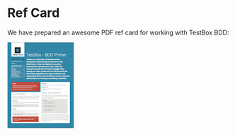 # Ref Card

We have prepared an awesome PDF ref card for working with TestBox BDD:

[![TestBox BDD Refcard](../../.gitbook/assets/testbox-bdd-refcard-150.png)](https://github.com/ColdBox/cbox-refcards/raw/master/TestBox%20BDD%20Primer/TestBox-BDD-Refcard.pdf)


